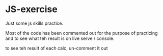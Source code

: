 # JS-exercise
Just some js skills practice.

Most of the code has been commented out for the purpose of practicing and to see what teh result is on live serve / console.

to see teh result of each calc, un-comment it out
